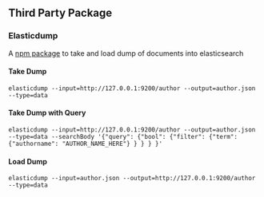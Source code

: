 ## Third Party Package

### Elasticdump

A [npm package](https://www.npmjs.com/package/elasticdump) to take and load dump of documents into elasticsearch

#### Take Dump

```
elasticdump --input=http://127.0.0.1:9200/author --output=author.json --type=data
```

#### Take Dump with Query

```
elasticdump --input=http://127.0.0.1:9200/author --output=author.json --type=data --searchBody '{"query": {"bool": {"filter": {"term": {"authorname": "AUTHOR_NAME_HERE"} } } } }'
```


#### Load Dump

```
elasticdump --input=author.json --output=http://127.0.0.1:9200/author --type=data
```

